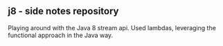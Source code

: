## j8 - side notes repository 
Playing around with the Java 8 stream api. Used lambdas, leveraging the functional approach in the Java way.